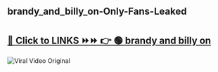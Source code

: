 
 ## brandy_and_billy_on-Only-Fans-Leaked

# <h2><a href="https://clipsfans.com/brandy_and_billy_on&ref=git">🔗 Click to LINKS ⏩⏩ 👉 🟢 brandy and billy on </a></h2>

<a href="https://clipsfans.com/brandy_and_billy_on&ref=git" rel="nofollow" data-target="animated-image.originalLink"><img src="https://i.ibb.co.com/xMMVF88/686577567.gif" alt="Viral Video Original" style="max-width: 100%; display: inline-block;" data-target="animated-image.originalImage"></a>
